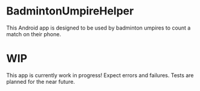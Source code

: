 # BadmintonUmpireHelper
This Android app is designed to be used by badminton umpires to count a match on their phone.


# WIP
This app is currently work in progress! Expect errors and failures. Tests are planned for the near future.